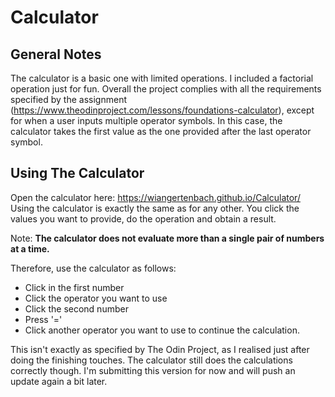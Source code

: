 # Calculator

## General Notes
The calculator is a basic one with limited operations. I included a factorial operation just for fun. Overall the project complies with all the requirements specified by the assignment (https://www.theodinproject.com/lessons/foundations-calculator), except for when a user inputs multiple operator symbols. In this case, the calculator takes the first value as the one provided after the last operator symbol. 

## Using The Calculator
Open the calculator here: https://wiangertenbach.github.io/Calculator/
Using the calculator is exactly the same as for any other. You click the values you want to provide, do the operation and obtain a result. 

Note: **The calculator does not evaluate more than a single pair of numbers at a time.**

Therefore, use the calculator as follows:
- Click in the first number
- Click the operator you want to use
- Click the second number
- Press '='
- Click another operator you want to use to continue the calculation. 

This isn't exactly as specified by The Odin Project, as I realised just after doing the finishing touches. The calculator still does the calculations correctly though. I'm submitting this version for now and will push an update again a bit later. 


